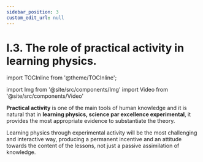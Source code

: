```yaml
---
sidebar_position: 3
custom_edit_url: null
---
```


# I.3. The role of practical activity in learning physics.

import TOCInline from '@theme/TOCInline';

<TOCInline toc={toc} />


import Img from '@site/src/components/Img'
import Video from '@site/src/components/Video'



<div class="alert alert--secondary" role="alert">


**Practical activity** is one of the main tools of human knowledge and it is natural that in **learning physics, science par excellence experimental**, it provides the most appropriate evidence to substantiate the theory.

Learning physics through experimental activity will be the most challenging and interactive way, producing a permanent incentive and an attitude towards the content of the lessons, not just a passive assimilation of knowledge.





</div>



